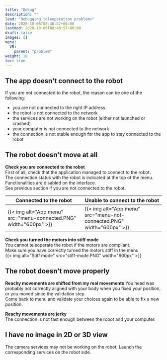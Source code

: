```yaml
---
title: "Debug"
description: ""
lead: "Debugging teleoperation problems"
date: 2020-10-06T08:48:57+00:00
lastmod: 2020-10-06T08:48:57+00:00
draft: false
images: []
menu:
  VR:
    parent: "problem"
weight: 10
toc: true
---
```


## The app doesn't connect to the robot

If you are not connected to the robot, the reason can be one of the following:
* you are not connected to the right IP address
* the robot is not connected to the network
* the services are not working on the robot (either not launched or crashed)
* your computer is not connected to the network
* the connection is not stable enough for the app to stay connected to the robot

## The robot doesn't move at all
**Check you are connected to the robot**  
First of all, check that the application managed to connect to the robot.  
The connection status with the robot is indicated at the top of the menu.
Functionalities are disabled on the interface.  
See previous section if you are not connected to the robot.  

|Connected to the robot|Unable to connect to the robot|
|----------------------|------------------------------|
|{{< img alt="App menu" src="menu-connected.PNG" width="600px" >}}|{{< img alt="App menu" src="menu-not-connected.PNG" width="600px" >}}|


**Check you turned the motors into stiff mode**  
You cannot teleoperate the robot if the motors are compliant.  
Make sure you have correctly turned the motors stiff in the menu.  
{{< img alt="Stiff mode" src="stiff-mode.PNG" width="600px" >}}

## The robot doesn't move properly
**Reachy movements are shifted from my real movements**
You head was probably not correctly aligned with your body when you fixed your position, or you moved since the validation step.  
Come back to menu and validate your choices again to be able to fix a new position.  

**Reachy movements are jerky**  
The connection is not fast enough between the robot and your computer.

## I have no image in 2D or 3D view
The camera services may not be working on the robot. Launch the corresponding services on the robot side.